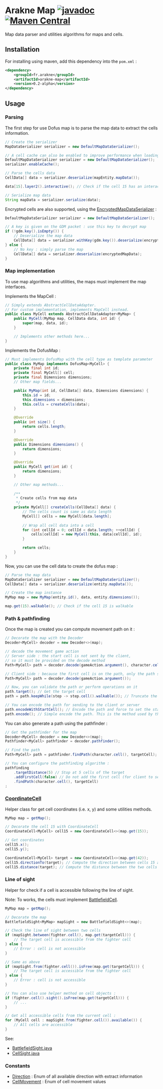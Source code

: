 # Arakne Map [![javadoc](https://javadoc.io/badge2/fr.arakne/arakne-map/javadoc.svg)](https://javadoc.io/doc/fr.arakne/arakne-map) [![Maven Central](https://img.shields.io/maven-central/v/fr.arakne/arakne-map)](https://search.maven.org/artifact/fr.arakne/arakne-map)

Map data parser and utilities algorithms for maps and cells.

## Installation

For installing using maven, add this dependency into the `pom.xml` :

```xml
<dependency>
    <groupId>fr.arakne</groupId>
    <artifactId>arakne-map</artifactId>
    <version>0.2-alpha</version>
</dependency>
```

## Usage

### Parsing

The first step for use Dofus map is to parse the map data to extract the cells information.

```java
// Create the serializer
MapDataSerializer serializer = new DefaultMapDataSerializer();

// A cell cache can also be enabled to improve performance when loading multiple maps (like on a server)
DefaultMapDataSerializer serializer = new DefaultMapDataSerializer();
serializer.enableCache();

// Parse the cells data
CellData[] data = serializer.deserialize(mapEntity.mapData());

data[15].layer2().interactive(); // Check if the cell 15 has an interactive object

// Serialize map data
String mapData = serializer.serialize(data);
```

Encrypted cells are also supported, using the [EncryptedMapDataSerializer](src/main/java/fr/arakne/utils/maps/serializer/EncryptedMapDataSerializer.java) :

```java
DefaultMapDataSerializer serializer = new DefaultMapDataSerializer();

// A key is given on the GDM packet : use this key to decrypt map
if (!gdm.key().isEmpty()) {
    // Deserialize the map data
    CellData[] data = serializer.withKey(gdm.key()).deserialize(encryptedMapData);
} else {
    // No key : simply parse the map
    CellData[] data = serializer.deserialize(encryptedMapData);
}
```

### Map implementation

To use map algorithms and utilities, the maps must implement the map interfaces.

Implements the MapCell :

```java
// Simply extends AbstractCellDataAdapter. 
// For custom implementation, implements MapCell instead.
public class MyCell extends AbstractCellDataAdapter<MyMap> {
    public MyCell(MyMap map, CellData data, int id) {
        super(map, data, id);
    }

    // Implements other methods here...
}
```

Implements the DofusMap :

```java
// Must implements DofusMap with the cell type as template parameter
public class MyMap implements DofusMap<MyCell> {
    private final int id;
    private final MyCell[] cell;
    private final Dimensions dimensions;
    // Other map fields...

    public MyMap(int id, CellData[] data, Dimensions dimensions) {
        this.id = id;
        this.dimensions = dimensions;
        this.cells = createCells(data);
    }

    @Override
    public int size() {
        return cells.length;
    }

    @Override
    public Dimensions dimensions() {
        return dimensions;
    }

    @Override
    public MyCell get(int id) {
        return dimensions;
    }

    // Other map methods...
    
    /**
     * Create cells from map data
     */
    private MyCell[] createCells(CellData[] data) {
        // The cells count is same as data length
        MyCell[] cells = new MyCell[data.length];
    
        // Wrap all cell data into a cell
        for (int cellId = 0; cellId < data.length; ++cellId) {
            cells[cellId] = new MyCell(this, data[cellId], id);
        }

        return cells;
    }
}
```

Now, you can use the cell data to create the dofus map :

```java
// Parse the map data
MapDataSerializer serializer = new DefaultMapDataSerizlizer();
CellData[] data = serializer.deserialize(entity.mapData());

// Create the map instance
MyMap map = new MyMap(entity.id(), data, entity.dimensions());

map.get(15).walkable(); // Check if the cell 15 is walkable
```

### Path & pathfinding

Once the map is created you can compute movement path on it :

```java
// Decorate the map with the Decoder
Decoder<MyCell> decoder = new Decoder<>(map);

// decode the movement game action
// Server side : the start cell is not sent by the client, 
// so it must be provided on the decode method 
Path<MyCell> path = decoder.decode(gameAction.argument(), character.cell());

// Client side : because the first cell is on the path, only the path should be provider
Path<MyCell> path = decoder.decode(gameAction.argument());

// Now, you can validate the path or perform operations on it
path.target(); // Get the target cell
path = path.keepWhile(step -> step.cell().walkable()); // Truncate the path at the first unwalkable cell

// You can encode the path for sending to the client or server
path.encodeWithStartCell(); // Encode the path and force to set the start cell. This is required by the client.
path.encode(); // Simple encode the path. This is the method used by the client to send to the server.
```

You can also generate a path using the pathfinder :

```java
// Get the pathfinder for the map
Decoder<MyCell> decoder = new Decoder<>(map);
Pathfinder<MyCell> pathfinder = decoder.pathfinder();

// Find the path
Path<MyCell> path = pathfinder.findPath(character.cell(), targetCell);

// You can configure the pathfinding algorithm :
pathfinding
    .targetDistance(5) // Stop at 5 cells of the target
    .addFirstCell(false) // Do not add the first cell (for client to server)
    .findPath(character.cell(), targetCell)
;
```

### [CoordinateCell](src/main/java/fr/arakne/utils/maps/CoordinateCell.java)

Helper class for get cell coordinates (i.e. x, y) and some utilities methods.

```java
MyMap map = getMap();

// Decorate the cell 15 with CoordinateCell
CoordinateCell<MyCell> cell15 = new CoordinateCell<>(map.get(15));

// Get coordinates
cell15.x();
cell15.y();

CoordinateCell<MyCell> target = new CoordinateCell<>(map.get(42));
cell15.directionTo(target); // Compute the direction between cells 15 and 42
cell15.distance(target); // Compute the distance between the two cells
```

### Line of sight

Helper for check if a cell is accessible following the line of sight.

Note: To works, the cells must implement [BattlefieldCell](src/main/java/fr/arakne/utils/maps/BattlefieldCell.java).

```java
MyMap map = getMap();

// Decorate the map
BattlefieldSight<MyMap> mapSight = new BattlefieldSight<>(map);

// Check the line of sight between two cells
if (mapSight.between(fighter.cell(), map.get(targetCell))) {
    // The target cell is accessible from the fighter cell
} else {
    // Error : cell is not accessible
}

// Same as above
if (mapSight.from(fighter.cell()).isFree(map.get(targetCell))) {
    // The target cell is accessible from the fighter cell
} else {
    // Error : cell is not accessible
}

// You can also use helper method on cell objects :
if (fighter.cell().sight().isFree(map.get(targetCell))) {
    // ...
}

// Get all accessible cells from the current cell :
for (MyCell cell : mapSight.from(fighter.cell()).available()) {
    // All cells are accessible
}
```

See:
- [BattlefieldSight.java](src/main/java/fr/arakne/utils/maps/sight/BattlefieldSight.java)
- [CellSight.java](src/main/java/fr/arakne/utils/maps/sight/CellSight.java)

### Constants

- [Direction](src/main/java/fr/arakne/utils/maps/constant/Direction.java) : Enum of all available direction with extract information
- [CellMovement](src/main/java/fr/arakne/utils/maps/constant/CellMovement.java) : Enum of cell movement values
